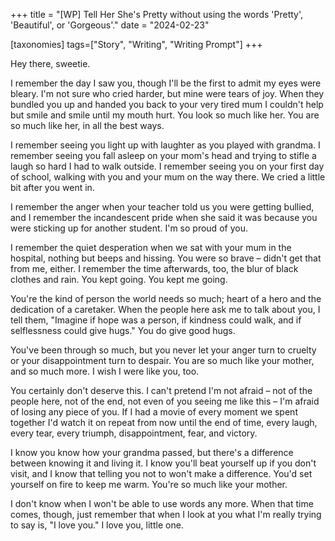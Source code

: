 +++
title = "[WP] Tell Her She's Pretty without using the words 'Pretty', 'Beautiful', or 'Gorgeous'."
date = "2024-02-23"

[taxonomies]
tags=["Story", "Writing", "Writing Prompt"]
+++

Hey there, sweetie.

I remember the day I saw you, though I'll be the first to admit my eyes were bleary. I'm not sure who cried harder, but mine were tears of joy. When they bundled you up and handed you back to your very tired mum I couldn't help but smile and smile until my mouth hurt. You look so much like her. You are so much like her, in all the best ways.

I remember seeing you light up with laughter as you played with grandma. I remember seeing you fall asleep on your mom's head and trying to stifle a laugh so hard I had to walk outside. I remember seeing you on your first day of school, walking with you and your mum on the way there. We cried a little bit after you went in.

I remember the anger when your teacher told us you were getting bullied, and I remember the incandescent pride when she said it was because you were sticking up for another student. I'm so proud of you.

I remember the quiet desperation when we sat with your mum in the hospital, nothing but beeps and hissing. You were so brave – didn't get that from me, either. I remember the time afterwards, too, the blur of black clothes and rain. You kept going. You kept me going.

You're the kind of person the world needs so much; heart of a hero and the dedication of a caretaker. When the people here ask me to talk about you, I tell them, "Imagine if hope was a person, if kindness could walk, and if selflessness could give hugs." You do give good hugs.

You've been through so much, but you never let your anger turn to cruelty or your disappointment turn to despair. You are so much like your mother, and so much more. I wish I were like you, too.

You certainly don't deserve this. I can't pretend I'm not afraid – not of the people here, not of the end, not even of you seeing me like this – I'm afraid of losing any piece of you. If I had a movie of every moment we spent together I'd watch it on repeat from now until the end of time, every laugh, every tear, every triumph, disappointment, fear, and victory.

I know you know how your grandma passed, but there's a difference between knowing it and living it. I know you'll beat yourself up if you don't visit, and I know that telling you not to won't make a difference. You'd set yourself on fire to keep me warm. You're so much like your mother.

I don't know when I won't be able to use words any more. When that time comes, though, just remember that when I look at you what I'm really trying to say is, "I love you." I love you, little one.

